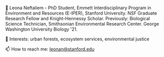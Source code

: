 👋 Leona Neftaliem - PhD Student, Emmett Interdisciplinary Program in Environment and Resources (E-IPER), Stanford University.
NSF Graduate Research Fellow and Knight-Hennessy Scholar. 
Previously: Biological Science Technician, Smithsonian Environmental Research Center. 
George Washington University Biology '21.


🌱 Interests: urban forests, ecosystem services, environmental justice


📫 How to reach me: leonan@stanford.edu

